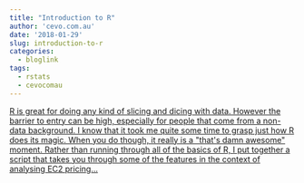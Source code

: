 ```yaml
---
title: "Introduction to R"
author: 'cevo.com.au'
date: '2018-01-29'
slug: introduction-to-r
categories:
  - bloglink
tags:
  - rstats
  - cevocomau
---
```


[R is great for doing any kind of slicing and dicing with data. However the barrier to entry can be high, especially for people that come from a non-data background. I know that it took me quite some time to grasp just how R does its magic. When you do though, it really is a "that's damn awesome" moment. Rather than running through all of the basics of R, I put together a script that takes you through some of the features in the context of analysing EC2 pricing...<click to read more>](https://cevo.com.au/post/2018-01-29-introduction-to-r/)


